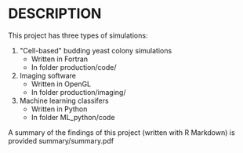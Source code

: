 
DESCRIPTION
==================================================

This project has three types of simulations:

1. "Cell-based" budding yeast colony simulations 
     - Written in Fortran
     - In folder production/code/
2. Imaging software
     - Written in OpenGL
     - In folder production/imaging/
3. Machine learning classifers
     - Written in Python
     - In folder ML_python/code

A summary of the findings of this project (written 
  with R Markdown) is provided summary/summary.pdf
